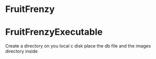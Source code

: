# FruitFrenzy
# FruitFrenzyExecutable
Create a directory on you local c disk place the db file and the images directory inside
